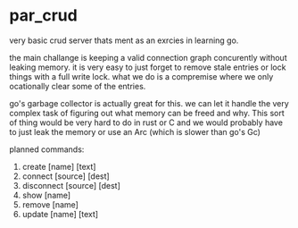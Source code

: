 # par_crud
very basic crud server thats ment as an exrcies in learning go.

the main challange is keeping a valid connection graph concurently without leaking memory.
it is very easy to just forget to remove stale entries or lock things with a full write lock.
what we do is a compremise where we only ocationally clear some of the entries.

go's garbage collector is actually great for this. we can let it handle the very complex task of figuring out what memory can be freed and why. This sort of thing would be very hard to do in rust or C and we would probably have to just leak the memory or use an Arc (which is slower than go's Gc)

planned commands:
1. create \[name\] \[text\]
2. connect \[source\] \[dest\]
3. disconnect \[source\] \[dest\]
4. show \[name\]
5. remove \[name\]
6. update \[name\] \[text\]
